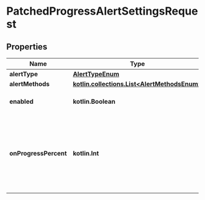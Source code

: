 
# PatchedProgressAlertSettingsRequest

## Properties
Name | Type | Description | Notes
------------ | ------------- | ------------- | -------------
**alertType** | [**AlertTypeEnum**](AlertTypeEnum.md) |  |  [optional]
**alertMethods** | [**kotlin.collections.List&lt;AlertMethodsEnum&gt;**](AlertMethodsEnum.md) |  |  [optional]
**enabled** | **kotlin.Boolean** | Enable or disable this alert type |  [optional]
**onProgressPercent** | **kotlin.Int** | Progress notification interval. Example: 25 will notify you at 25%, 50%, 75%, and 100% progress |  [optional]



